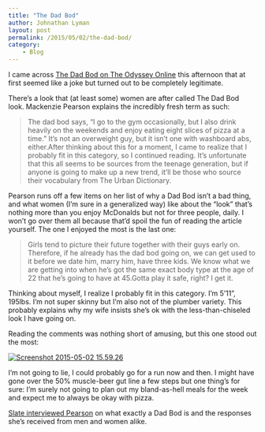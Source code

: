 ```yaml
---
title: "The Dad Bod"
author: Johnathan Lyman
layout: post
permalink: /2015/05/02/the-dad-bod/
category:
    - Blog
---
```


I came across [The Dad Bod on The Odyssey Online](http://theodysseyonline.com/clemson/dad-bod/97484) this afternoon that at first seemed like a joke but turned out to be completely legitimate.

There’s a look that (at least some) women are after called The Dad Bod look. Mackenzie Pearson explains the incredibly fresh term as such:

> The dad bod says, “I go to the gym occasionally, but I also drink heavily on the weekends and enjoy eating eight slices of pizza at a time.” It’s not an overweight guy, but it isn’t one with washboard abs, either.After thinking about this for a moment, I came to realize that I probably fit in this category, so I continued reading. It’s unfortunate that this all seems to be sources from the teenage generation, but if anyone is going to make up a new trend, it’ll be those who source their vocabulary from The Urban Dictionary.

Pearson runs off a few items on her list of why a Dad Bod isn’t a bad thing, and what women (I’m sure in a generalized way) like about the “look” that’s nothing more than you enjoy McDonalds but not for three people, daily. I won’t go over them all because that’d spoil the fun of reading the article yourself. The one I enjoyed the most is the last one:

> Girls tend to picture their future together with their guys early on. Therefore, if he already has the dad bod going on, we can get used to it before we date him, marry him, have three kids. We know what we are getting into when he’s got the same exact body type at the age of 22 that he’s going to have at 45.Gotta play it safe, right? I get it.

Thinking about myself, I realize I probably fit in this category. I’m 5’11”, 195lbs. I’m not super skinny but I’m also not of the plumber variety. This probably explains why my wife insists she’s ok with the less-than-chiseled look I have going on.

Reading the comments was nothing short of amusing, but this one stood out the most:

[![Screenshot 2015-05-02 15.59.26](https://i1.wp.com/johnathanlyman.com/wp-content/uploads/2015/05/Screenshot-2015-05-02-15.59.26.png?resize=689%2C98)](https://i1.wp.com/johnathanlyman.com/wp-content/uploads/2015/05/Screenshot-2015-05-02-15.59.26.png)

I’m not going to lie, I could probably go for a run now and then. I might have gone&nbsp;over the 50% muscle-beer gut line a few steps but one thing’s for sure: I’m surely not going to plan out my bland-as-hell meals for the week and expect me to always be okay with pizza.

[Slate interviewed Pearson](http://www.slate.com/blogs/xx_factor/2015/04/30/what_is_the_dad_bod_america_s_leading_expert_explains.html) on what exactly a Dad Bod is and the responses she’s received from men and women alike.

